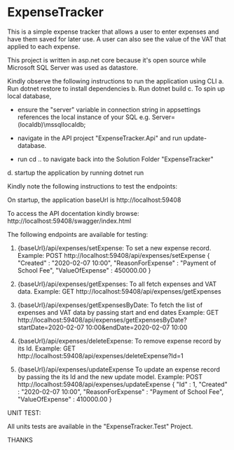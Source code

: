 # ExpenseTracker
This is a simple expense tracker that allows a user to enter expenses and have them saved for later use. A user can also see the value of the VAT that applied to each expense.

This project is written in asp.net core because it's open source while Microsoft SQL Server was used as datastore.

Kindly observe the following instructions to run the application using CLI
a. Run dotnet restore to install dependencies
b. Run dotnet build
c. To spin up local database, 

   - ensure the "server" variable in connection string in appsettings references the local instance of your SQL e.g. Server=(localdb)\mssqllocaldb;

   - navigate in the API project "ExpenseTracker.Api" and run update-database.

   - run cd .. to navigate back into the Solution Folder "ExpenseTracker"

d. startup the application by running dotnet run

Kindly note the following instructions to test the endpoints:

On startup, the application baseUrl is http://localhost:59408

To access the API docentation kindly browse: http://localhost:59408/swagger/index.html

The following endpoints are available for testing:

1. {baseUrl}/api/expenses/setExpense: To set a new expense record. 
Example:
POST http://localhost:59408/api/expenses/setExpense
{
	"Created" : "2020-02-07 10:00", 
	"ReasonForExpense" : "Payment of School Fee", 
	"ValueOfExpense" : 450000.00
}

2. {baseUrl}/api/expenses/getExpenses: To all fetch expenses and VAT data.
Example:
GET http://localhost:59408/api/expenses/getExpenses

3. {baseUrl}/api/expenses/getExpensesByDate: To fetch the list of expenses and VAT data by passing start and end dates
Example:
GET http://localhost:59408/api/expenses/getExpensesByDate?startDate=2020-02-07 10:00&endDate=2020-02-07 10:00

4. {baseUrl}/api/expenses/deleteExpense: To remove expense record by its Id.
Example:
GET http://localhost:59408/api/expenses/deleteExpense?Id=1

5. {baseUrl}/api/expenses/updateExpense To update an expense record by passing the its Id and the new update model.
Example:
POST http://localhost:59408/api/expenses/updateExpense
{
	"Id" : 1,
	"Created" : "2020-02-07 10:00", 
	"ReasonForExpense" : "Payment of School Fee", 
	"ValueOfExpense" : 410000.00
}


UNIT TEST:

All units tests are available in the "ExpenseTracker.Test" Project.


THANKS
